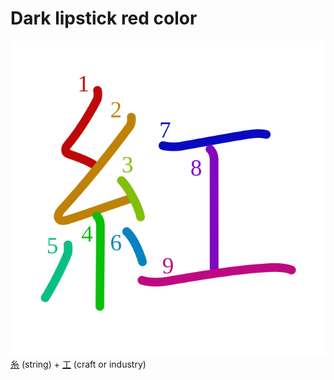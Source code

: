 # Dark lipstick red color
![7d05](../kanji-colorize/7d05.svg)
[糸](糸.md) (string) + [工](工.md) (craft or industry)